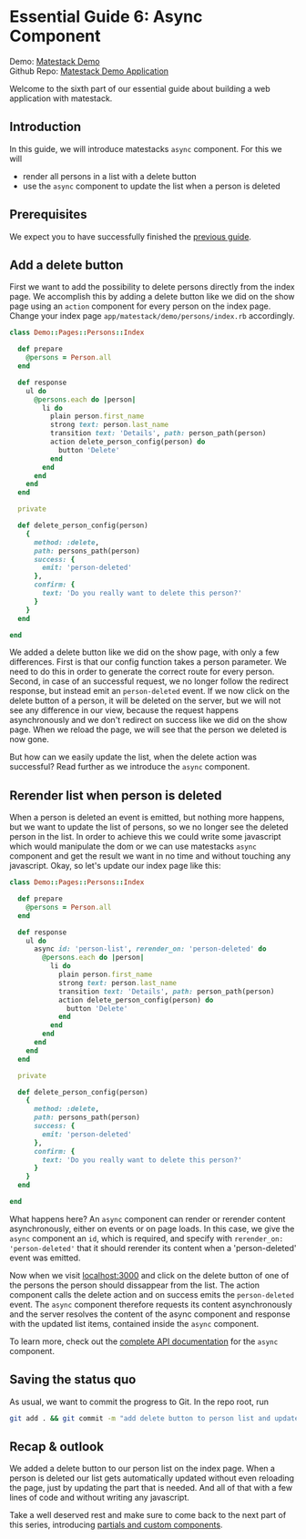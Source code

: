 # Essential Guide 6: Async Component

Demo: [Matestack Demo](https://demo.matestack.io)<br>
Github Repo: [Matestack Demo Application](https://github.com/matestack/matestack-demo-application)

Welcome to the sixth part of our essential guide about building a web application with matestack.

## Introduction

In this guide, we will introduce matestacks `async` component. For this we will 
- render all persons in a list with a delete button
- use the `async` component to update the list when a person is deleted

## Prerequisites

We expect you to have successfully finished the [previous guide](guides/essential/05_toggle_component.md).

## Add a delete button

First we want to add the possibility to delete persons directly from the index page. We accomplish this by adding a delete button like we did on the show page using an `action` component for every person on the index page. Change your index page `app/matestack/demo/persons/index.rb` accordingly.

```ruby
class Demo::Pages::Persons::Index

  def prepare
    @persons = Person.all
  end

  def response
    ul do
      @persons.each do |person|
        li do
          plain person.first_name
          strong text: person.last_name
          transition text: 'Details', path: person_path(person)
          action delete_person_config(person) do
            button 'Delete'
          end
        end
      end
    end
  end

  private

  def delete_person_config(person)
    {
      method: :delete,
      path: persons_path(person)
      success: {
        emit: 'person-deleted'
      },
      confirm: {
        text: 'Do you really want to delete this person?'
      }
    }
  end

end
```

We added a delete button like we did on the show page, with only a few differences. First is that our config function takes a person parameter. We need to do this in order to generate the correct route for every person. Second, in case of an successful request, we no longer follow the redirect response, but instead emit an `person-deleted` event. If we now click on the delete button of a person, it will be deleted on the server, but we will not see any difference in our view, because the request happens asynchronously and we don't redirect on success like we did on the show page. When we reload the page, we will see that the person we deleted is now gone.

But how can we easily update the list, when the delete action was successful? Read further as we introduce the `async` component.

## Rerender list when person is deleted

When a person is deleted an event is emitted, but nothing more happens, but we want to update the list of persons, so we no longer see the deleted person in the list. In order to achieve this we could write some javascript which would manipulate the dom or we can use matestacks `async` component and get the result we want in no time and without touching any javascript. Okay, so let's update our index page like this:

```ruby
class Demo::Pages::Persons::Index

  def prepare
    @persons = Person.all
  end

  def response
    ul do
      async id: 'person-list', rerender_on: 'person-deleted' do
        @persons.each do |person|
          li do
            plain person.first_name
            strong text: person.last_name
            transition text: 'Details', path: person_path(person)
            action delete_person_config(person) do
              button 'Delete'
            end
          end
        end
      end
    end
  end

  private

  def delete_person_config(person)
    {
      method: :delete,
      path: persons_path(person)
      success: {
        emit: 'person-deleted'
      },
      confirm: {
        text: 'Do you really want to delete this person?'
      }
    }
  end

end
```

What happens here? An `async` component can render or rerender content asynchronously, either on events or on page loads. In this case, we give the `async` component an `id`, which is required, and specify with `rerender_on: 'person-deleted'` that it should rerender its content when a 'person-deleted' event was emitted.

Now when we visit [localhost:3000](http://localhost:3000) and click on the delete button of one of the persons the person should dissappear from the list. The action component calls the delete action and on success emits the `person-deleted` event. The `async` component therefore requests its content asynchronously and the server resolves the content of the async component and response with the updated list items, contained inside the `async` component. 

To learn more, check out the [complete API documentation](/docs/api/2-components/async.md) for the `async` component.

## Saving the status quo

As usual, we want to commit the progress to Git. In the repo root, run

```sh
git add . && git commit -m "add delete button to person list and update it dynamically"
```

## Recap & outlook

We added a delete button to our person list on the index page. When a person is deleted our list gets automatically updated without even reloading the page, just by updating the part that is needed. And all of that with a few lines of code and without writing any javascript.

Take a well deserved rest and make sure to come back to the next part of this series, introducing [partials and custom components](/docs/guides/2-essential/07_partials_and_custom_components.md).
